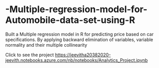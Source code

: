 # -Multiple-regression-model-for-Automobile-data-set-using-R
Built a Multiple regression model in R for predicting price based on car specifications. By applying backward elimination of variables,         variable normality and their multiple collinearity

Click to see the project 
https://jeevitha20382020-jeevith.notebooks.azure.com/nb/notebooks/Analytics_Project.ipynb
